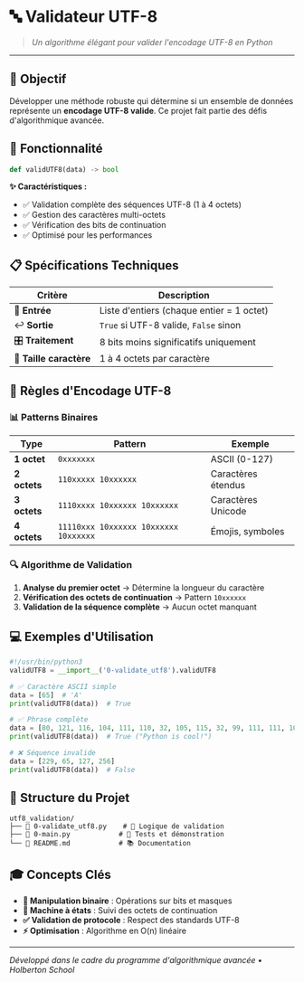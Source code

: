 # 🔤 Validateur UTF-8

> *Un algorithme élégant pour valider l'encodage UTF-8 en Python*

---

## 🎯 Objectif

Développer une méthode robuste qui détermine si un ensemble de données représente un **encodage UTF-8 valide**. Ce projet fait partie des défis d'algorithmique avancée.

## 🚀 Fonctionnalité

```python
def validUTF8(data) -> bool
```

**✨ Caractéristiques :**
- ✅ Validation complète des séquences UTF-8 (1 à 4 octets)
- ✅ Gestion des caractères multi-octets
- ✅ Vérification des bits de continuation
- ✅ Optimisé pour les performances

## 📋 Spécifications Techniques

| Critère | Description |
|---------|-------------|
| 🔄 **Entrée** | Liste d'entiers (chaque entier = 1 octet) |
| ↩️ **Sortie** | `True` si UTF-8 valide, `False` sinon |
| 🎛️ **Traitement** | 8 bits moins significatifs uniquement |
| 📏 **Taille caractère** | 1 à 4 octets par caractère |

## 🔧 Règles d'Encodage UTF-8

### 📊 Patterns Binaires

| Type | Pattern | Exemple |
|------|---------|---------|
| **1 octet** | `0xxxxxxx` | ASCII (0-127) |
| **2 octets** | `110xxxxx 10xxxxxx` | Caractères étendus |
| **3 octets** | `1110xxxx 10xxxxxx 10xxxxxx` | Caractères Unicode |
| **4 octets** | `11110xxx 10xxxxxx 10xxxxxx 10xxxxxx` | Émojis, symboles |

### 🔍 Algorithme de Validation

1. **Analyse du premier octet** → Détermine la longueur du caractère
2. **Vérification des octets de continuation** → Pattern `10xxxxxx`
3. **Validation de la séquence complète** → Aucun octet manquant

## 💻 Exemples d'Utilisation

```python
#!/usr/bin/python3
validUTF8 = __import__('0-validate_utf8').validUTF8

# ✅ Caractère ASCII simple
data = [65]  # 'A'
print(validUTF8(data))  # True

# ✅ Phrase complète
data = [80, 121, 116, 104, 111, 110, 32, 105, 115, 32, 99, 111, 111, 108, 33]
print(validUTF8(data))  # True ("Python is cool!")

# ❌ Séquence invalide
data = [229, 65, 127, 256]
print(validUTF8(data))  # False
```

## 📁 Structure du Projet

```
utf8_validation/
├── 📄 0-validate_utf8.py    # 🧠 Logique de validation
├── 🧪 0-main.py            # 🔬 Tests et démonstration
└── 📖 README.md            # 📚 Documentation
```

## 🎓 Concepts Clés

- **🔢 Manipulation binaire** : Opérations sur bits et masques
- **🔄 Machine à états** : Suivi des octets de continuation
- **✅ Validation de protocole** : Respect des standards UTF-8
- **⚡ Optimisation** : Algorithme en O(n) linéaire

---

*Développé dans le cadre du programme d'algorithmique avancée • Holberton School*